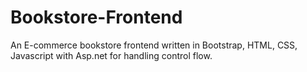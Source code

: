 # Bookstore-Frontend
An E-commerce bookstore frontend written in Bootstrap, HTML, CSS, Javascript with Asp.net for handling control flow.

